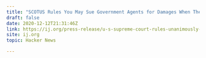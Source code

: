 ```yaml
---
title: "SCOTUS Rules You May Sue Government Agents for Damages When They Violate Rights"
draft: false
date: 2020-12-12T21:31:46Z
link: https://ij.org/press-release/u-s-supreme-court-rules-unanimously-you-may-sue-government-agents-for-damages-when-they-violate-your-individual-rights/?utm_medium=RSS&utm_source=hune
site: ij.org
topic: Hacker News  

---
```

